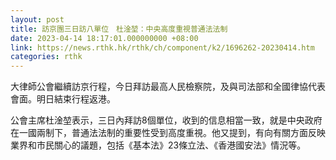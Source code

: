 ```yaml
---
layout: post
title: 訪京團三日訪八單位　杜淦堃：中央高度重視普通法法制
date: 2023-04-14 18:17:01.000000000 +08:00
link: https://news.rthk.hk/rthk/ch/component/k2/1696262-20230414.htm
categories: rthk
---
```


大律師公會繼續訪京行程，今日拜訪最高人民檢察院，及與司法部和全國律協代表會面。明日結束行程返港。

公會主席杜淦堃表示，三日內拜訪8個單位，收到的信息相當一致，就是中央政府在一國兩制下，普通法法制的重要性受到高度重視。他又提到，有向有關方面反映業界和市民關心的議題，包括《基本法》23條立法、《香港國安法》情況等。
